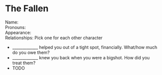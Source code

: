 # The Fallen
Name:  
Pronouns:  
Appearance:  
Relationships: Pick one for each other character
- _____________ helped you out of a tight spot, financially. What/how much do you owe them?
- _____________ knew you back when you were a bigshot. How did you treat them?
- TODO
